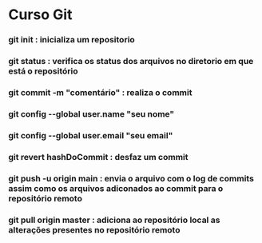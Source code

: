 # Curso Git

### git init : inicializa um repositorio
### git status : verifica os status dos arquivos no diretorio em que está o repositório 
### git commit -m "comentário" : realiza o commit
### git config --global user.name "seu nome" 
### git config --global user.email "seu email"
### git revert hashDoCommit : desfaz um commit
### git push -u origin main : envia o arquivo com o log de commits assim como os arquivos adiconados ao commit para o repositório remoto
### git pull origin master : adiciona ao repositório local as alterações presentes no repositório remoto
